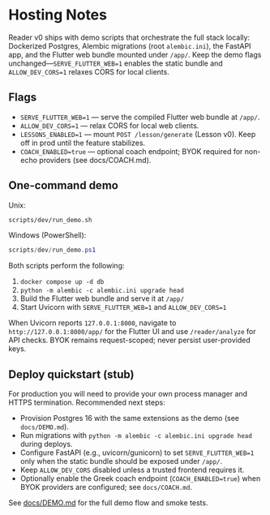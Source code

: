 # Hosting Notes

Reader v0 ships with demo scripts that orchestrate the full stack locally: Dockerized Postgres, Alembic migrations (root `alembic.ini`), the FastAPI app, and the Flutter web bundle mounted under `/app/`. Keep the demo flags unchanged—`SERVE_FLUTTER_WEB=1` enables the static bundle and `ALLOW_DEV_CORS=1` relaxes CORS for local clients.

## Flags
- `SERVE_FLUTTER_WEB=1` — serve the compiled Flutter web bundle at `/app/`.
- `ALLOW_DEV_CORS=1` — relax CORS for local web clients.
- `LESSONS_ENABLED=1` — mount `POST /lesson/generate` (Lesson v0). Keep off in prod until the feature stabilizes.
- `COACH_ENABLED=true` — optional coach endpoint; BYOK required for non-echo providers (see docs/COACH.md).

## One-command demo

Unix:

```bash
scripts/dev/run_demo.sh
```

Windows (PowerShell):

```powershell
scripts/dev/run_demo.ps1
```

Both scripts perform the following:

1. `docker compose up -d db`
2. `python -m alembic -c alembic.ini upgrade head`
3. Build the Flutter web bundle and serve it at `/app/`
4. Start Uvicorn with `SERVE_FLUTTER_WEB=1` and `ALLOW_DEV_CORS=1`

When Uvicorn reports `127.0.0.1:8000`, navigate to `http://127.0.0.1:8000/app/` for the Flutter UI and use `/reader/analyze` for API checks. BYOK remains request-scoped; never persist user-provided keys.

## Deploy quickstart (stub)

For production you will need to provide your own process manager and HTTPS termination. Recommended next steps:

- Provision Postgres 16 with the same extensions as the demo (see `docs/DEMO.md`).
- Run migrations with `python -m alembic -c alembic.ini upgrade head` during deploys.
- Configure FastAPI (e.g., uvicorn/gunicorn) to set `SERVE_FLUTTER_WEB=1` only when the static bundle should be exposed under `/app/`.
- Keep `ALLOW_DEV_CORS` disabled unless a trusted frontend requires it.
- Optionally enable the Greek coach endpoint (`COACH_ENABLED=true`) when BYOK providers are configured; see `docs/COACH.md`.

See [docs/DEMO.md](docs/DEMO.md) for the full demo flow and smoke tests.
